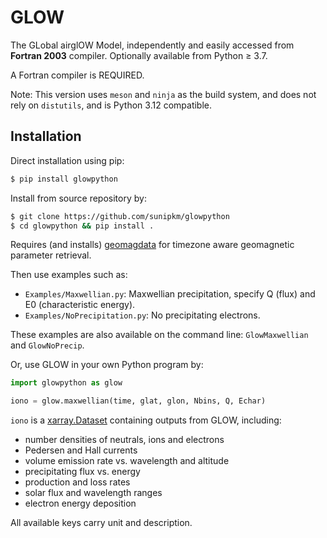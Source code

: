 # GLOW

The GLobal airglOW Model, independently and easily accessed from **Fortran 2003** compiler.
Optionally available from Python &ge; 3.7.

A Fortran compiler is REQUIRED.

Note: This version uses `meson` and `ninja` as the build system, and does not rely on `distutils`,
and is Python 3.12 compatible.

## Installation

Direct installation using pip:
```sh
$ pip install glowpython
```

Install from source repository by:

```sh
$ git clone https://github.com/sunipkm/glowpython
$ cd glowpython && pip install .
```

Requires (and installs) [geomagdata](https://pypi.org/project/geomagdata/) for timezone aware geomagnetic parameter retrieval.

Then use examples such as:

* `Examples/Maxwellian.py`: Maxwellian precipitation, specify Q (flux) and E0 (characteristic energy).
* `Examples/NoPrecipitation.py`: No precipitating electrons.

These examples are also available on the command line: `GlowMaxwellian` and `GlowNoPrecip`.

Or, use GLOW in your own Python program by:
```python
import glowpython as glow

iono = glow.maxwellian(time, glat, glon, Nbins, Q, Echar)
```

`iono` is a
[xarray.Dataset](http://xarray.pydata.org/en/stable/generated/xarray.Dataset.html)
containing outputs from GLOW, including:

* number densities of neutrals, ions and electrons
* Pedersen and Hall currents
* volume emission rate vs. wavelength and altitude
* precipitating flux vs. energy
* production and loss rates
* solar flux and wavelength ranges
* electron energy deposition

All available keys carry unit and description.



